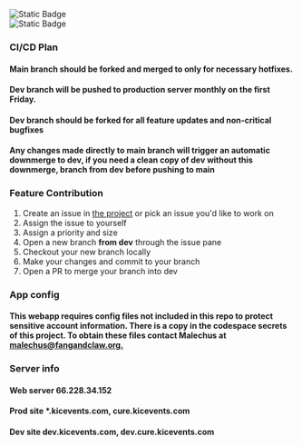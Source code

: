 ![Static Badge](https://img.shields.io/badge/Prod_Version-1.0a-green)  
![Static Badge](https://img.shields.io/badge/Dev_Version-1.0.1-yellow)




### CI/CD Plan  
#### Main branch should be forked and merged to only for necessary hotfixes.  
#### Dev branch will be pushed to production server monthly on the first Friday.
#### Dev branch should be forked for all feature updates and non-critical bugfixes  
#### Any changes made directly to main branch will trigger an automatic downmerge to dev, if you need a clean copy of dev without this downmerge, branch from dev before pushing to main  

### Feature Contribution
1. Create an issue in [the project](https://github.com/users/Malechus/projects/2) or pick an issue you'd like to work on
2. Assign the issue to yourself
3. Assign a priority and size
4. Open a new branch **from dev** through the issue pane
5. Checkout your new branch locally
6. Make your changes and commit to your branch
7. Open a PR to merge your branch into dev

### App config
#### This webapp requires config files not included in this repo to protect sensitive account information. There is a copy in the codespace secrets of this project. To obtain these files contact Malechus at [malechus@fangandclaw.org.](mailto:malechus@fangandclaw.org)  

### Server info
#### Web server 66.228.34.152
#### Prod site *.kicevents.com, cure.kicevents.com
#### Dev site dev.kicevents.com, dev.cure.kicevents.com
